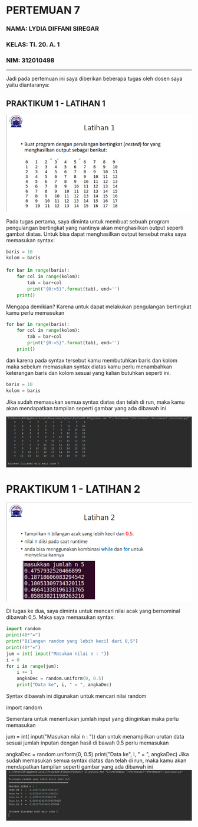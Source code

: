 # PERTEMUAN 7
### NAMA: LYDIA DIFFANI SIREGAR <br>
### KELAS: TI. 20. A. 1 <br>
### NIM: 312010498 <br>

__________________________________________________________________________________

Jadi pada pertemuan ini saya diberikan beberapa tugas oleh dosen saya yaitu diantaranya:

## PRAKTIKUM 1 - LATIHAN 1

![Latihan](foto/ss2.PNG)

Pada tugas pertama, saya diminta untuk membuat sebuah program pengulangan bertingkat yang nantinya akan menghasilkan output seperti gambat diatas.
Untuk bisa dapat menghasilkan output tersebut maka saya memasukan syntax:
```python
baris = 10
kolom = baris

for bar in range(baris):
    for col in range(kolom):
        tab = bar+col
        print("{0:>5}".format(tab), end='')
    print()
```
Mengapa demikian? Karena untuk dapat melakukan pengulangan bertingkat kamu perlu memasukan 
```python
for bar in range(baris):
    for col in range(kolom):
        tab = bar+col
        print("{0:>5}".format(tab), end='')
    print()
```
dan karena pada syntax tersebut kamu membutuhkan baris dan kolom maka sebelum memasukan syntax diatas kamu perlu menambahkan keterangan baris dan kolom sesuai yang kalian butuhkan seperti ini.
```python
baris = 10
kolom = baris
```
Jika sudah memasukan semua syntax diatas dan telah di run, maka kamu akan mendapatkan tampilan seperti gambar yang ada dibawah ini

![hasilprint](foto/ss1.PNG)

# PRAKTIKUM 1 - LATIHAN 2

![Latihan](foto/ss3.png)

Di tugas ke dua, saya diminta untuk mencari nilai acak yang bernominal dibawah 0,5. Maka saya memasukan syntax:
```python
import random
print(40*"=")
print("Bilangan random yang lebih kecil dari 0,5")
print(40*"=")
jum = int( input("Masukan nilai n : "))
i = 0
for i in range(jum):
    i += 1
    angkaDec = random.uniform(0, 0.5)
    print("Data ke", i, " = ", angkaDec)
 ```
 Syntax dibawah ini digunakan untuk mencari nilai random
 
import random

Sementara untuk menentukan jumlah input yang diinginkan maka perlu memasukan

jum = int( input("Masukan nilai n : "))
dan untuk menampilkan urutan data sesuai jumlah inputan dengan hasil di bawah 0.5 perlu memasukan

angkaDec = random.uniform(0, 0.5)
    print("Data ke", i, " = ", angkaDec)
Jika sudah memasukan semua syntax diatas dan telah di run, maka kamu akan mendapatkan tampilan seperti gambar yang ada dibawah ini
![Latihan](foto/ss4.PNG)



